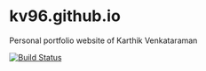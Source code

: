 # kv96.github.io
Personal portfolio website of Karthik Venkataraman

[![Build Status](https://travis-ci.org/kv96/travis-ci-sass-compile.svg?branch=master)](https://travis-ci.org/kv96/travis-ci-sass-compile)
